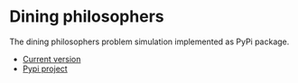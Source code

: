 # Dining philosophers

The dining philosophers problem simulation implemented as PyPi package.
- [Current version](https://github.com/mldxo/dining-philosophers)
- [Pypi project](https://pypi.org/project/dining-philosophers)
